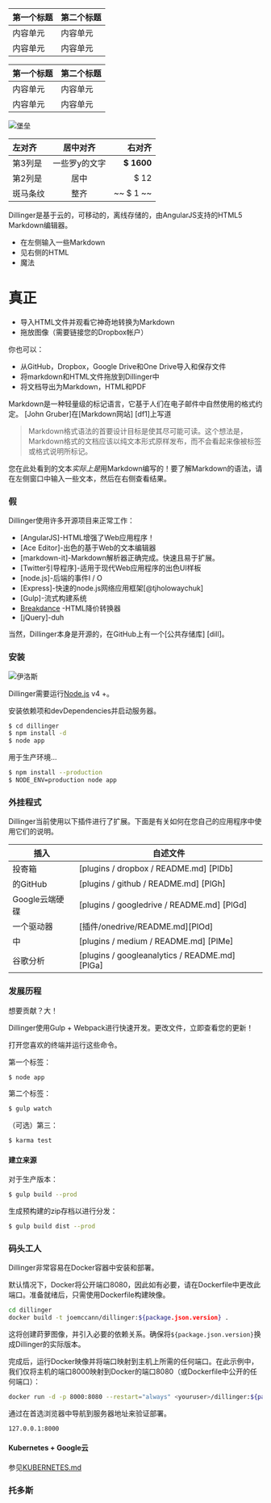 第一个标题 | 第二个标题
--- | ---
内容单元 | 内容单元
内容单元 | 内容单元

第一个标题 | 第二个标题
--- | ---
内容单元 | 内容单元
内容单元 | 内容单元

![堡垒](https://vignette.wikia.nocookie.net/masseffect/images/d/d7/MassEffect2Citadel.jpg/revision/latest?cb=20100721191415)

左对齐 | 居中对齐 | 右对齐
:-- | :-: | --:
第3列是 | 一些罗y的文字 | **$ 1600**
第2列是 | 居中 | $ 12
斑马条纹 | 整齐 | ~~ $ 1 ~~

Dillinger是基于云的，可移动的，离线存储的，由AngularJS支持的HTML5 Markdown编辑器。

- 在左侧输入一些Markdown
- 见右侧的HTML
- 魔法

# 真正

- 导入HTML文件并观看它神奇地转换为Markdown
- 拖放图像（需要链接您的Dropbox帐户）

你也可以：

- 从GitHub，Dropbox，Google Drive和One Drive导入和保存文件
- 将markdown和HTML文件拖放到Dillinger中
- 将文档导出为Markdown，HTML和PDF

Markdown是一种轻量级的标记语言，它基于人们在电子邮件中自然使用的格式约定。 [John Gruber]在[Markdown网站] [df1]上写道

> Markdown格式语法的首要设计目标是使其尽可能可读。这个想法是，Markdown格式的文档应该以纯文本形式原样发布，而不会看起来像被标签或格式说明所标记。

您在此处看到的文本*实际上是*用Markdown编写的！要了解Markdown的语法，请在左侧窗口中输入一些文本，然后在右侧查看结果。

### 假

Dillinger使用许多开源项目来正常工作：

- [AngularJS]-HTML增强了Web应用程序！
- [Ace Editor]-出色的基于Web的文本编辑器
- [markdown-it]-Markdown解析器正确完成。快速且易于扩展。
- [Twitter引导程序]-适用于现代Web应用程序的出色UI样板
- [node.js]-后端的事件I / O
- [Express]-快速的node.js网络应用框架[@tjholowaychuk]
- [Gulp]-流式构建系统
- [Breakdance](https://breakdance.github.io/breakdance/) -HTML降价转换器
- [jQuery]-duh

当然，Dillinger本身是开源的，在GitHub上有一个[公共存储库] [dill]。

### 安装

![伊洛斯](https://lh3.googleusercontent.com/proxy/DDV8a7sLIWurhJtW8Ego9bq-JlwpfFFoR0tkLJQKKYXEXoWHB6ZUP5jGKD2VcYt3z1QVsgcn6L3GoU1ns8m9fvi3U51GzddA70ZUMHgzHvjl4-i7YOJY9cShBPrfjUhMQhxaJ97WFBp612XmjMXVGypfGkiBarN4PWxhiHkiYYNW7HGbtTpOcyt9GQ4Q23C2noxLTWFXZMcQZhRpQA_qzu2n6_H6CPViBnhSHpEl4JZAPaGCSJqgZg)

Dillinger需要运行[Node.js](https://nodejs.org/) v4 +。

安装依赖项和devDependencies并启动服务器。

```sh
$ cd dillinger
$ npm install -d
$ node app
```

用于生产环境...

```sh
$ npm install --production
$ NODE_ENV=production node app
```

### 外挂程式

Dillinger当前使用以下插件进行了扩展。下面是有关如何在您自己的应用程序中使用它们的说明。

插入 | 自述文件
--- | ---
投寄箱 | [plugins / dropbox / README.md] [PlDb]
的GitHub | [plugins / github / README.md] [PlGh]
Google云端硬碟 | [plugins / googledrive / README.md] [PlGd]
一个驱动器 | [插件/onedrive/README.md][PlOd]
中 | [plugins / medium / README.md] [PlMe]
谷歌分析 | [plugins / googleanalytics / README.md] [PlGa]

### 发展历程

想要贡献？大！

Dillinger使用Gulp + Webpack进行快速开发。更改文件，立即查看您的更新！

打开您喜欢的终端并运行这些命令。

第一个标签：

```sh
$ node app
```

第二个标签：

```sh
$ gulp watch
```

（可选）第三：

```sh
$ karma test
```

#### 建立来源

对于生产版本：

```sh
$ gulp build --prod
```

生成预构建的zip存档以进行分发：

```sh
$ gulp build dist --prod
```

### 码头工人

Dillinger非常容易在Docker容器中安装和部署。

默认情况下，Docker将公开端口8080，因此如有必要，请在Dockerfile中更改此端口。准备就绪后，只需使用Dockerfile构建映像。

```sh
cd dillinger
docker build -t joemccann/dillinger:${package.json.version} .
```

这将创建莳萝图像，并引入必要的依赖关系。确保将`${package.json.version}`换成Dillinger的实际版本。

完成后，运行Docker映像并将端口映射到主机上所需的任何端口。在此示例中，我们仅将主机的端口8000映射到Docker的端口8080（或Dockerfile中公开的任何端口）：

```sh
docker run -d -p 8000:8080 --restart="always" <youruser>/dillinger:${package.json.version}
```

通过在首选浏览器中导航到服务器地址来验证部署。

```sh
127.0.0.1:8000
```

#### Kubernetes + Google云

参见[KUBERNETES.md](https://github.com/joemccann/dillinger/blob/master/KUBERNETES.md)

### 托多斯
